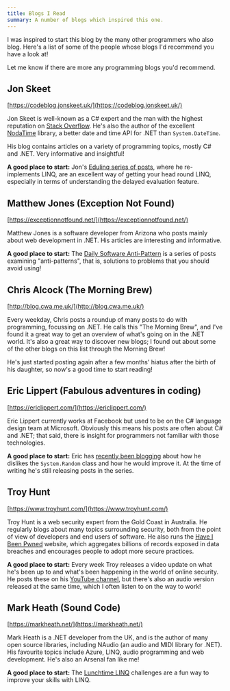 ```yaml
---
title: Blogs I Read
summary: A number of blogs which inspired this one.
---
```


I was inspired to start this blog by the many other programmers who also blog.
Here's a list of some of the people whose blogs I'd recommend you have a look
at!

Let me know if there are more any programming blogs you'd recommend.

## Jon Skeet

[https://codeblog.jonskeet.uk/](https://codeblog.jonskeet.uk/)

Jon Skeet is well-known as a C# expert and the man with the highest reputation
on [Stack Overflow](https://stackoverflow.com/). He's also the author of the
excellent [NodaTime](https://nodatime.org/) library, a better date and time API
for .NET than `System.DateTime`.

His blog contains articles on a variety of programming topics, mostly C# and
.NET. Very informative and insightful!

**A good place to start:** Jon's [Edulinq series of
posts](https://codeblog.jonskeet.uk/2011/02/23/reimplementing-linq-to-objects-part-45-conclusion-and-list-of-posts/),
where he re-implements LINQ, are an excellent way of getting your head round
LINQ, especially in terms of understanding the delayed evaluation feature.

## Matthew Jones (Exception Not Found)

[https://exceptionnotfound.net/](https://exceptionnotfound.net/)

Matthew Jones is a software developer from Arizona who posts mainly about web
development in .NET. His articles are interesting and informative.

**A good place to start:** The [Daily Software
Anti-Pattern](https://exceptionnotfound.net/tag/daily-antipattern/) is a series
of posts examining "anti-patterns", that is, solutions to problems that you
should avoid using!

## Chris Alcock (The Morning Brew)

[http://blog.cwa.me.uk/](http://blog.cwa.me.uk/)

Every weekday, Chris posts a roundup of many posts to do with programming,
focussing on .NET. He calls this "The Morning Brew", and I've found it a great
way to get an overview of what's going on in the .NET world. It's also a great
way to discover new blogs; I found out about some of the other blogs on this
list through the Morning Brew!

He's just started posting again after a few months' hiatus after the birth of
his daughter, so now's a good time to start reading!

## Eric Lippert (Fabulous adventures in coding)

[https://ericlippert.com/](https://ericlippert.com/)

Eric Lippert currently works at Facebook but used to be on the C# language
design team at Microsoft. Obviously this means his posts are often about C# and
.NET; that said, there is insight for programmers not familiar with those
technologies.

**A good place to start:** Eric has [recently been
blogging](https://ericlippert.com/2019/01/31/fixing-random-part-1/) about how he
dislikes the `System.Random` class and how he would improve it. At the time of
writing he's still releasing posts in the series.

## Troy Hunt

[https://www.troyhunt.com/](https://www.troyhunt.com/)

Troy Hunt is a web security expert from the Gold Coast in Australia. He
regularly blogs about many topics surrounding security, both from the point of
view of developers and end users of software. He also runs the [Have I Been
Pwned](https://haveibeenpwned.com/) website, which aggregates billions of
records exposed in data breaches and encourages people to adopt more secure
practices.

**A good place to start:** Every week Troy releases a video update on what he's
been up to and what's been happening in the world of online security. He posts
these on his [YouTube channel](https://www.youtube.com/user/troyhuntdotcom), but
there's also an audio version released at the same time, which I often listen to
on the way to work!

## Mark Heath (Sound Code)

[https://markheath.net/](https://markheath.net/)

Mark Heath is a .NET developer from the UK, and is the author of many open
source libraries, including NAudio (an audio and MIDI library for .NET). His
favourite topics include Azure, LINQ, audio programming and web development.
He's also an Arsenal fan like me!

**A good place to start:** The [Lunchtime
LINQ](https://markheath.net/category/linq-challenge) challenges are a fun way to
improve your skills with LINQ.
